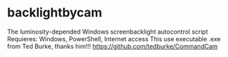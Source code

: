 # backlightbycam
The luminosity-depended Windows screenbacklight autocontrol script
Requieres: Windows, PowerShell, Internet access
This use executable .exe from Ted Burke, thanks him!!! https://github.com/tedburke/CommandCam
